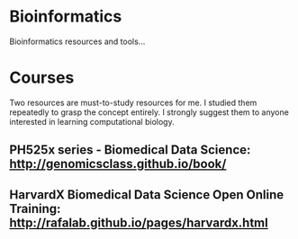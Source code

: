 # Bioinformatics
Bioinformatics resources and tools...

# Courses
Two resources are must-to-study resources for me. I studied them repeatedly to grasp the concept entirely. I strongly suggest them to anyone interested in learning computational biology. 
## PH525x series - Biomedical Data Science: http://genomicsclass.github.io/book/
## HarvardX Biomedical Data Science Open Online Training: http://rafalab.github.io/pages/harvardx.html  

